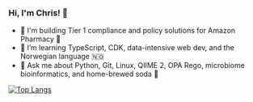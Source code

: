 ### Hi, I'm Chris! 👋

- 📜 I'm building Tier 1 compliance and policy solutions for Amazon Pharmacy 💊
- 🌱 I’m learning TypeScript, CDK, data-intensive web dev, and the Norwegian language :norway:
- 💬 Ask me about Python, Git, Linux, QIIME 2, OPA Rego, microbiome bioinformatics, and home-brewed soda :champagne:

[![Top Langs](https://github-readme-stats.vercel.app/api/top-langs/?username=ChrisKeefe&show_icons=true&theme=tokyonight&layout=compact&langs_count=8&hide=jupyter%20notebook)](https://github.com/anuraghazra/github-readme-stats)


<!--
**ChrisKeefe/ChrisKeefe** is a ✨ _special_ ✨ repository because its `README.md` (this file) appears on your GitHub profile.

Here are some ideas to get you started:

- 👯 I’m looking to collaborate on ...
- 📫 How to reach me: ...
- 😄 Pronouns: ...
- ⚡ Fun fact: ...
-->
